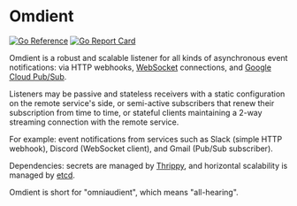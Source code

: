 # Omdient

[![Go Reference](https://pkg.go.dev/badge/github.com/tzrikka/omdient.svg)](https://pkg.go.dev/github.com/tzrikka/omdient)
[![Go Report Card](https://goreportcard.com/badge/github.com/tzrikka/omdient)](https://goreportcard.com/report/github.com/tzrikka/omdient)

Omdient is a robust and scalable listener for all kinds of asynchronous event notifications: via HTTP webhooks, [WebSocket](https://en.wikipedia.org/wiki/WebSocket) connections, and [Google Cloud Pub/Sub](https://cloud.google.com/pubsub/docs/overview).

Listeners may be passive and stateless receivers with a static configuration on the remote service's side, or semi-active subscribers that renew their subscription from time to time, or stateful clients maintaining a 2-way streaming connection with the remote service.

For example: event notifications from services such as Slack (simple HTTP webhook), Discord (WebSocket client), and Gmail (Pub/Sub subscriber).

Dependencies: secrets are managed by [Thrippy](https://github.com/tzrikka/thrippy), and horizontal scalability is managed by [etcd](https://etcd.io/).

Omdient is short for "omniaudient", which means "all-hearing".
